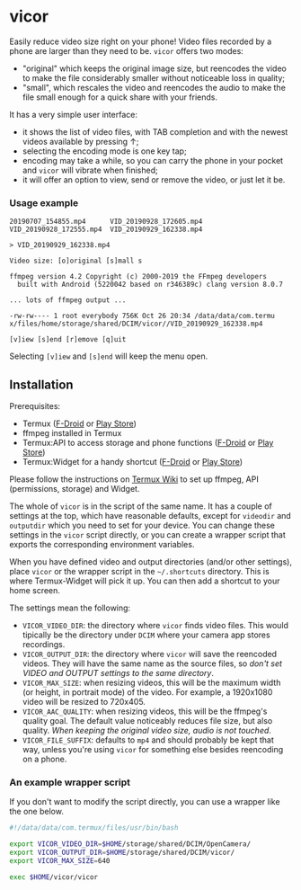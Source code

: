 # vicor

Easily reduce video size right on your phone! Video files recorded by
a phone are larger than they need to be. `vicor` offers two modes:

  - "original" which keeps the original image size, but reencodes the
    video to make the file considerably smaller without noticeable
    loss in quality;
  - "small", which rescales the video and reencodes the audio to make
    the file small enough for a quick share with your friends.

It has a very simple user interface:

  - it shows the list of video files, with TAB completion and with the
    newest videos available by pressing ↑;
  - selecting the encoding mode is one key tap;
  - encoding may take a while, so you can carry the phone in your
    pocket and `vicor` will vibrate when finished;
  - it will offer an option to view, send or remove the video, or just
    let it be.

### Usage example


```
20190707_154855.mp4      VID_20190928_172605.mp4
VID_20190928_172555.mp4  VID_20190929_162338.mp4

> VID_20190929_162338.mp4

Video size: [o]original [s]mall s

ffmpeg version 4.2 Copyright (c) 2000-2019 the FFmpeg developers
  built with Android (5220042 based on r346389c) clang version 8.0.7

... lots of ffmpeg output ...

-rw-rw---- 1 root everybody 756K Oct 26 20:34 /data/data/com.termu
x/files/home/storage/shared/DCIM/vicor//VID_20190929_162338.mp4

[v]iew [s]end [r]emove [q]uit
```

Selecting `[v]iew` and `[s]end` will keep the menu open.

## Installation

Prerequisites:

  - Termux ([F-Droid](https://f-droid.org/en/packages/com.termux/) or
    [Play
    Store](https://play.google.com/store/apps/details?id=com.termux))
  - ffmpeg installed in Termux
  - Termux:API to access storage and phone functions
    ([F-Droid](https://f-droid.org/packages/com.termux.api/) or [Play
    Store](https://play.google.com/store/apps/details?id=com.termux.api))
  - Termux:Widget for a handy shortcut
    ([F-Droid](https://f-droid.org/packages/com.termux.widget/) or
    [Play
    Store](https://play.google.com/store/apps/details?id=com.termux.widget))

Please follow the instructions on [Termux
Wiki](https://wiki.termux.com/wiki/Main_Page) to set up ffmpeg, API
(permissions, storage) and Widget.

The whole of `vicor` is in the script of the same name. It has a
couple of settings at the top, which have reasonable defaults, except
for `videodir` and `outputdir` which you need to set for your
device. You can change these settings in the `vicor` script directly,
or you can create a wrapper script that exports the corresponding
environment variables.

When you have defined video and output directories (and/or other
settings), place `vicor` or the wrapper script in the `~/.shortcuts`
directory. This is where Termux-Widget will pick it up. You can then
add a shortcut to your home screen.

The settings mean the following:

  - `VICOR_VIDEO_DIR`: the directory where `vicor` finds video
    files. This would tipically be the directory under `DCIM` where
    your camera app stores recordings.
  - `VICOR_OUTPUT_DIR`: the directory where `vicor` will save the
    reencoded videos. They will have the same name as the source
    files, so *don't set VIDEO and OUTPUT settings to the same
    directory*.
  - `VICOR_MAX_SIZE`: when resizing videos, this will be the maximum
    width (or height, in portrait mode) of the video. For example, a
    1920x1080 video will be resized to 720x405.
  - `VICOR_AAC_QUALITY`: when resizing videos, this will be the
    ffmpeg's quality goal. The default value noticeably reduces file
    size, but also quality. *When keeping the original video size,
    audio is not touched*.
  - `VICOR_FILE_SUFFIX`: defaults to `mp4` and should probably be kept
    that way, unless you're using `vicor` for something else besides
    reencoding on a phone.

### An example wrapper script

If you don't want to modify the script directly, you can use a wrapper
like the one below.

```bash
#!/data/data/com.termux/files/usr/bin/bash

export VICOR_VIDEO_DIR=$HOME/storage/shared/DCIM/OpenCamera/
export VICOR_OUTPUT_DIR=$HOME/storage/shared/DCIM/vicor/
export VICOR_MAX_SIZE=640

exec $HOME/vicor/vicor
```

